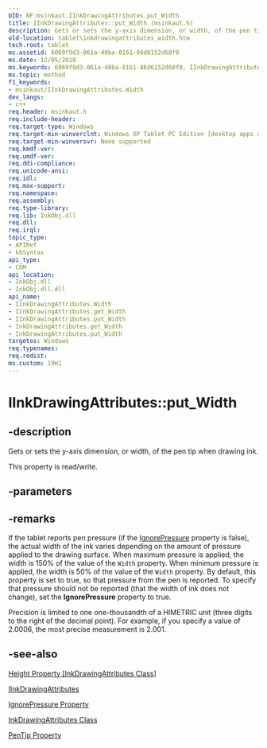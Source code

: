 ```yaml
---
UID: NF:msinkaut.IInkDrawingAttributes.put_Width
title: IInkDrawingAttributes::put_Width (msinkaut.h)
description: Gets or sets the y-axis dimension, or width, of the pen tip when drawing ink.
old-location: tablet\inkdrawingattributes_width.htm
tech.root: tablet
ms.assetid: 6069f9d3-061a-48ba-8161-86d6152d68f0
ms.date: 12/05/2018
ms.keywords: 6069f9d3-061a-48ba-8161-86d6152d68f0, IInkDrawingAttributes interface [Tablet PC],Width property, IInkDrawingAttributes.Width, IInkDrawingAttributes.put_Width, IInkDrawingAttributes::Width, IInkDrawingAttributes::get_Width, IInkDrawingAttributes::put_Width, InkDrawingAttributes.get_Width, InkDrawingAttributes.put_Width, Width property [Tablet PC], Width property [Tablet PC],IInkDrawingAttributes interface, get_Width, msinkaut/IInkDrawingAttributes::Width, msinkaut/IInkDrawingAttributes::get_Width, msinkaut/IInkDrawingAttributes::put_Width, put_Width, tablet.inkdrawingattributes_width
ms.topic: method
f1_keywords:
- msinkaut/IInkDrawingAttributes.Width
dev_langs:
- c++
req.header: msinkaut.h
req.include-header: 
req.target-type: Windows
req.target-min-winverclnt: Windows XP Tablet PC Edition [desktop apps only]
req.target-min-winversvr: None supported
req.kmdf-ver: 
req.umdf-ver: 
req.ddi-compliance: 
req.unicode-ansi: 
req.idl: 
req.max-support: 
req.namespace: 
req.assembly: 
req.type-library: 
req.lib: InkObj.dll
req.dll: 
req.irql: 
topic_type:
- APIRef
- kbSyntax
api_type:
- COM
api_location:
- InkObj.dll
- InkObj.dll.dll
api_name:
- IInkDrawingAttributes.Width
- IInkDrawingAttributes.get_Width
- IInkDrawingAttributes.put_Width
- InkDrawingAttributes.get_Width
- InkDrawingAttributes.put_Width
targetos: Windows
req.typenames: 
req.redist: 
ms.custom: 19H1
---
```


# IInkDrawingAttributes::put_Width


## -description



Gets or sets the y-axis dimension, or width, of the pen tip when drawing ink.



This property is read/write.


## -parameters


## -remarks



If the tablet reports pen pressure (if the <a href="https://docs.microsoft.com/windows/desktop/api/msinkaut/nf-msinkaut-iinkdrawingattributes-get_ignorepressure">IgnorePressure</a> property is false), the actual width of the ink varies depending on the amount of pressure applied to the drawing surface. When maximum pressure is applied, the width is 150% of the value of the <code>Width</code> property. When minimum pressure is applied, the width is 50% of the value of the <code>Width</code> property. By default, this property is set to true, so that pressure from the pen is reported. To specify that pressure should not be reported (that the width of ink does not change), set the <b>IgnorePressure</b> property to true.

Precision is limited to one one-thousandth of a HIMETRIC unit (three digits to the right of the decimal point). For example, if you specify a value of 2.0006, the most precise measurement is 2.001.




## -see-also




<a href="https://docs.microsoft.com/windows/desktop/api/msinkaut/nf-msinkaut-iinkdrawingattributes-get_height">Height Property [InkDrawingAttributes Class]</a>



<a href="https://msdn.microsoft.com/en-us/library/Mt846798(v=VS.85).aspx">IInkDrawingAttributes</a>



<a href="https://docs.microsoft.com/windows/desktop/api/msinkaut/nf-msinkaut-iinkdrawingattributes-get_ignorepressure">IgnorePressure Property</a>



<a href="https://docs.microsoft.com/windows/desktop/tablet/inkdrawingattributes-class">InkDrawingAttributes Class</a>



<a href="https://docs.microsoft.com/windows/desktop/api/msinkaut/nf-msinkaut-iinkdrawingattributes-get_pentip">PenTip Property</a>
 

 

